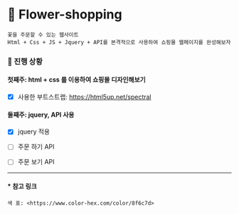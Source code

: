 &#127799; Flower-shopping
=======
~~~
꽃을 주문할 수 있는 웹사이트
Html + Css + JS + Jquery + API를 본격적으로 사용하여 쇼핑몰 웹페이지를 완성해보자
~~~

### &#127807; 진행 상황

#### 첫째주: html + css 를 이용하여 쇼핑몰 디자인해보기
- [x] 사용한 부트스트랩: <https://html5up.net/spectral>


####  둘째주: jquery, API 사용
- [x] jquery 적용
- [ ] 주문 하기 API
- [ ] 주문 보기 API


***


#### * 참고 링크
~~~
색 표: <https://www.color-hex.com/color/8f6c7d>
~~~
